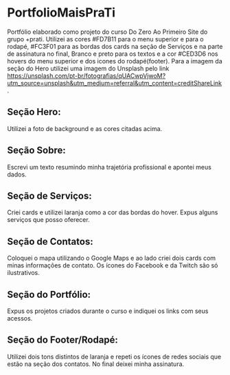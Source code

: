 # PortfolioMaisPraTi
Portfólio elaborado como projeto do curso Do Zero Ao Primeiro Site do grupo +prati. Utilizei as cores #FD7B11 para o menu superior e para o rodapé, #FC3F01 para as bordas dos cards na seção de Serviços e na parte de assinatura no final, Branco e preto para os textos e  a cor #CED3D6 nos hovers do menu superior e dos icones do rodapé(footer). Para a imagem da seção do Hero utilizei uma imagem do Unsplash pelo link https://unsplash.com/pt-br/fotografias/qUACwpVjwoM?utm_source=unsplash&utm_medium=referral&utm_content=creditShareLink.

## Seção Hero: 
Utilizei a foto de background e as cores citadas acima.

## Seção Sobre: 
Escrevi um texto resumindo minha trajetória profissional e apontei meus dados.

## Seção de Serviços: 
Criei cards e utilizei laranja como a cor das bordas do hover. Expus alguns serviços que posso oferecer.

## Seção de Contatos: 
Coloquei o mapa utilizando o Google Maps e ao lado criei dois cards com minas informações de contato. Os ícones do Facebook e da Twitch são só ilustrativos.

## Seção do Portfólio: 
Expus os projetos criados durante o curso e indiquei os links com seus acessos.

## Seção do Footer/Rodapé: 
Utilizei dois tons distintos de laranja e repeti os ícones de redes sociais que estão na seção dos contatos. No final deixei minha assinatura.
